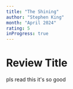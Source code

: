 ```yaml
---
title: "The Shining"
author: "Stephen King"
month: "April 2024"
rating: 5
inProgress: true
---
```


# Review Title

pls read this it's so good
